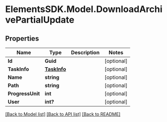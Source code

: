 # ElementsSDK.Model.DownloadArchivePartialUpdate

## Properties

Name | Type | Description | Notes
------------ | ------------- | ------------- | -------------
**Id** | **Guid** |  | [optional] 
**TaskInfo** | [**TaskInfo**](TaskInfo.md) |  | [optional] 
**Name** | **string** |  | [optional] 
**Path** | **string** |  | [optional] 
**ProgressUnit** | **int** |  | [optional] 
**User** | **int?** |  | [optional] 

[[Back to Model list]](../README.md#documentation-for-models) [[Back to API list]](../README.md#documentation-for-api-endpoints) [[Back to README]](../README.md)

